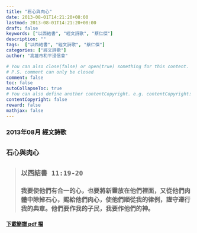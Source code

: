 ```yaml
---
title: "石心與肉心"
date: 2013-08-01T14:21:20+08:00
lastmod: 2013-08-01T14:21:20+08:00
draft: false
keywords: ["以西結書", "經文詩歌", "蔡仁傑"]
description: ""
tags:  ["以西結書", "經文詩歌", "蔡仁傑"]
categories: ["經文詩歌"]
author: "高雄市和平浸信會"

# You can also close(false) or open(true) something for this content.
# P.S. comment can only be closed
comment: false
toc: false
autoCollapseToc: true
# You can also define another contentCopyright. e.g. contentCopyright: "This is another copyright."
contentCopyright: false
reward: false
mathjax: false
---
```


### 2013年08月 經文詩歌

## `石心與肉心`

> ## `以西結書 11:19-20`
> 
> ### 我要使他們有合一的心，也要將新靈放在他們裡面，又從他們肉體中除掉石心，賜給他們肉心，使他們順從我的律例，謹守遵行我的典章。他們要作我的子民，我要作他們的神。

#### [下載簡譜 pdf 檔](/pdf-h/h201308.pdf "石心與肉心")